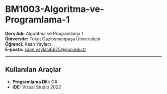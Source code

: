 # BM1003-Algoritma-ve-Programlama-1

**Ders Adı:** Algoritma ve Programlama 1  
**Üniversite:** Tokat Gaziosmanpaşa Üniversitesi  
**Öğrenci:** Kaan Yaylacı  
**E-posta:** [kaan.yaylaci6625@gop.edu.tr](mailto:kaan.yaylaci6625@gop.edu.tr)

---

## Kullanılan Araçlar
- **Programlama Dili:** C#  
- **IDE:** Visual Studio 2022
